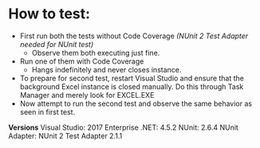 # How to test:

 - First run both the tests without Code Coverage *(NUnit 2 Test Adapter needed for NUnit test)*
 	+ Observe them both executing just fine.
 - Run one of them with Code Coverage
 	+ Hangs indefinitely and never closes instance.
 - To prepare for second test, restart Visual Studio and ensure that the background Excel instance is closed manually. Do this through Task Manager and merely look for EXCEL.EXE
 - Now attempt to run the second test and observe the same behavior as seen in first test.

**Versions**
Visual Studio: 2017 Enterprise
.NET: 4.5.2
NUnit: 2.6.4
NUnit Adapter: NUnit 2 Test Adapter 2.1.1
